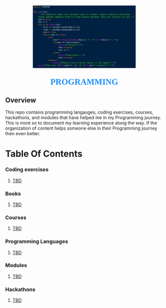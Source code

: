 <p align="center"><img width=65% src="images/code.png"></p>

<p align="center" style="color:DodgerBlue; font-family:cambria; font-variant: normal; font-size:20pt; font-weight:bold; font-weight: 900">PROGRAMMING 
</p>

## **Overview**
This repo contains programming langauges, coding exercises, courses, hackathons, and modules that have helped me in my Programming journey. This is more so to document my learning experience along the way. If the organization of content helps someone else in their Programming journey then even better.

# **Table Of Contents**

### **Coding exercises**
1. [TBD]()


### **Books**
1. [TBD]()


### **Courses**
1. [TBD]()


### **Programming Languages**
1. [TBD]()


### **Modules**
1. [TBD]()


### **Hackathons**
1. [TBD]()


